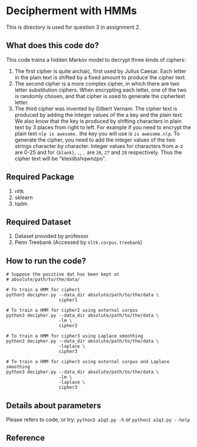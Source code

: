 # Decipherment with HMMs
This is directory is used for question 3 in assignment 2.

## What does this code do?
This code trains a hidden Markov model to decrypt three kinds of ciphers:
1. The first cipher is quite archaic, first used by Julius Caesar. Each letter in the plain text is shifted
by a fixed amount to produce the cipher text.
2. The second cipher is a more complex cipher, in which there are two letter substitution ciphers. When
encrypting each letter, one of the two is randomly chosen, and that cipher is used to generate the
ciphertext letter.
3. The third cipher was invented by Gilbert Vernam. The cipher text is produced by adding the
integer values of the a key and the plain text. We also know that the key is produced by shifting
characters in plain text by 3 places from right to left. For example if you need to encrypt the
plain text `nlp is awesome.` the key you will use is `is awesome.nlp`. To generate the cipher,
you need to add the integer values of the two strings character by character. Integer values for
characters from a-z are 0-25 and for `{blank}`, `,`, `.` are `26`, `27` and `28` respectively. Thus the cipher
text will be "ktexilbshqwnzpo".

## Required Package
1. nltk
2. sklearn
3. tqdm

## Required Dataset
1. Dataset provided by professor
2. Penn Treebank (Accessed by `nltk.corpus.treebank`)

## How to run the code?  
~~~~
# Suppose the positive dat has been kept at 
# absolute/path/to/the/data/

# To train a HMM for cipher1
python3 decipher.py --data_dir absolute/path/to/the/data \
                    cipher1

# To train a HMM for cipher2 using external corpus
python3 decipher.py --data_dir absolute/path/to/the/data \
                    -lm \
                    cipher2
                    
# To train a HMM for cipher3 using Laplace smoothing
python3 decipher.py --data_dir absolute/path/to/the/data \
                    -laplace \
                    cipher3
                    
# To train a HMM for cipher3 using external corpus and Laplace smoothing
python3 decipher.py --data_dir absolute/path/to/the/data \
                    -lm \
                    -laplace \
                    cipher3
~~~~

## Details about parameters  
Please refers to code, or try:
`python3 a1q3.py -h` or `python3 a1q3.py --help`

## Reference
